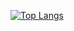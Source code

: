[![Top Langs](https://github-readme-stats.vercel.app/api/top-langs/?username=0xDAEF0F)](https://github.com/anuraghazra/github-readme-stats&theme=gruvbox)
